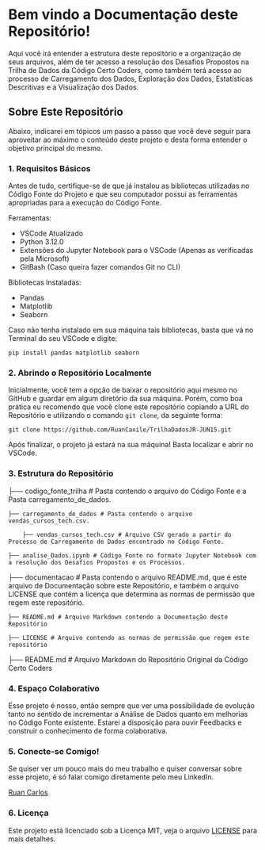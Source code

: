 # Bem vindo a Documentação deste Repositório!

Aqui você irá entender a estrutura deste repositório e a organização de seus arquivos, além de ter acesso a resolução dos Desafios Propostos na Trilha de Dados da Código Certo Coders, como também terá acesso ao processo de Carregamento dos Dados, Exploração dos Dados, Estatísticas Descritivas e a Visualização dos Dados.

## Sobre Este Repositório

Abaixo, indicarei em tópicos um passo a passo que você deve seguir para aproveitar ao máximo o conteúdo deste projeto e desta forma entender o objetivo principal do mesmo.

### 1. Requisitos Básicos

Antes de tudo, certifique-se de que já instalou as bibliotecas utilizadas no Código Fonte do Projeto e que seu computador possui as ferramentas apropriadas para a execução do Código Fonte.

Ferramentas:
 - VSCode Atualizado
 - Python 3.12.0
 - Extensões do Jupyter Notebook para o VSCode (Apenas as verificadas pela Microsoft)
 - GitBash (Caso queira fazer comandos Git no CLI)

Bibliotecas Instaladas: 
 - Pandas
 - Matplotlib
 - Seaborn

Caso não tenha instalado em sua máquina tais bibliotecas, basta que vá no Terminal do seu VSCode e digite:

`pip install pandas matplotlib seaborn`

### 2. Abrindo o Repositório Localmente

Inicialmente, você tem a opção de baixar o repositório aqui mesmo no GitHub e guardar em algum diretório da sua máquina. Porém, como boa prática eu recomendo que você clone este repositório copiando a URL do Repositório e utilizando o comando `git clone`, da seguinte forma:

`git clone https://github.com/RuanCaxile/TrilhaDadosJR-JUN15.git`

Após finalizar, o projeto já estará na sua máquina! Basta localizar e abrir no VSCode.

### 3. Estrutura do Repositório

├── codigo_fonte_trilha # Pasta contendo o arquivo do Código Fonte e a Pasta carregamento_de_dados.
    
    ├── carregamento_de_dados # Pasta contendo o arquivo vendas_cursos_tech.csv.
    
        ├── vendas_cursos_tech.csv # Arquivo CSV gerado a partir do Processo de Carregamento de Dados encontrado no Código Fonte.

    ├── analise_Dados.ipynb # Código Fonte no formato Jupyter Notebook com a resolução dos Desafios Propostos e os Processos.

├── documentacao # Pasta contendo o arquivo README.md, que é este arquivo de Documentação sobre este Repositório, e também o arquivo LICENSE  que contém a licença que determina as normas de permissão que regem este repositório.
    
    ├── README.md # Arquivo Markdown contendo a Documentação deste Repositório

    ├── LICENSE # Arquivo contendo as normas de permissão que regem este repositório

├── README.md # Arquivo Markdown do Repositório Original da Código Certo Coders

### 4. Espaço Colaborativo

Esse projeto é nosso, então sempre que ver uma possibilidade de evolução tanto no sentido de incrementar a Análise de Dados quanto em melhorias no Código Fonte existente. Estarei a disposição para ouvir Feedbacks e construir o conhecimento de forma colaborativa.

### 5. Conecte-se Comigo!

Se quiser ver um pouco mais do meu trabalho e quiser conversar sobre esse projeto, é só falar comigo diretamente pelo meu LinkedIn.

[Ruan Carlos](https://www.linkedin.com/in/ruan-carlos-3658561ba/)

### 6. Licença 

Este projeto está licenciado sob a Licença MIT, veja o arquivo [LICENSE](LICENSE) para mais detalhes.

